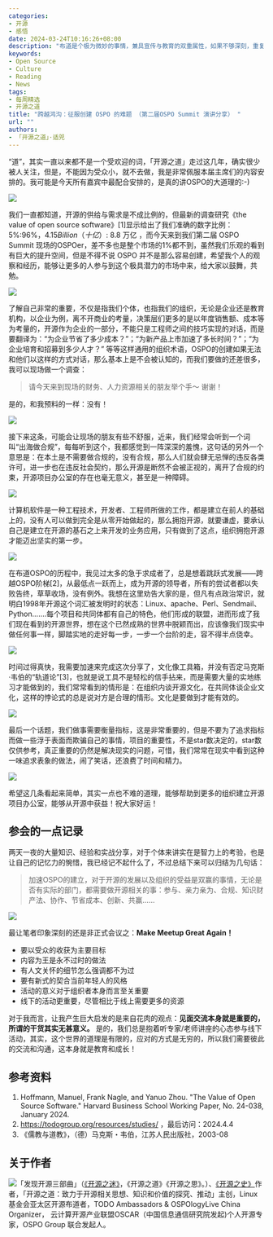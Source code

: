 ```yaml
---
categories:
- 开源
- 感悟
date: 2024-03-24T10:16:26+08:00
description: "布道是个极为微妙的事情，兼具宣传与教育的双重属性，如果不够深刻，重复性的劳作，更快便让人们失去兴趣，索然无味，但是过于深刻，又远离了受众的认知，这大概就是很少见到布道者能够干超过2年的，即使没有人给负面反馈，自己也会觉得无聊，这个世界上没有简单的事情，除非一副无所谓的样子。"
keywords:
- Open Source
- Culture
- Reading
- News
tags:
- 每周精选
- 开源之道
title: "跨越鸿沟：征服创建 OSPO 的难题 （第二届OSPO Summit 演讲分享） "
url: ""
authors:
- 「开源之道」·适兕
---
```


“道”，其实一直以来都不是一个受欢迎的词，「开源之道」走过这几年，确实很少被人关注，但是，不能因为受众小，就不去做，我是非常佩服本届主席们的内容安排的。我可能是今天所有嘉宾中最配合安排的，是真的讲OSPO的大道理的:-)

![](/posts/open-source-program-office/the-2nd-ospo-summit-create-ospo-what-need/kuosi-speaking.jpg)

我们一直都知道，开源的供给与需求是不成比例的，但最新的调查研究《the value of open source software》[1]显示给出了我们准确的数字比例：5%:96%，$4.15 Billion（十亿） :$ 8.8 万亿 ，而今天来到我们第二届 OSPO Summit 现场的OSPOer，差不多也是整个市场的1%都不到，虽然我们乐观的看到有巨大的提升空间，但是不得不说 OSPO 并不是那么容易创建，希望我个人的观察和经历，能够让更多的人参与到这个极具潜力的市场中来，给大家以鼓舞，共勉。

![](/posts/open-source-program-office/the-2nd-ospo-summit-create-ospo-what-need/Slide2.jpeg)

了解自己非常的重要，不仅是指我们个体，也指我们的组织，无论是企业还是教育机构，以企业为例，离不开商业的考量，决策层们更多的是以年度销售额、成本等为考量的，开源作为企业的一部分，不能只是工程师之间的技巧实现的对话，而是要翻译为：“为企业节省了多少成本？”；“为新产品上市加速了多长时间？”；“为企业培育和招募到多少人才？” 等等这样通用的组织术语，OSPO的创建如果无法和他们以这样的方式对话，那么基本上是不会被认知的，而我们要做的还差很多，我可以现场做一个调查：

> 请今天来到现场的财务、人力资源相关的朋友举个手～ 谢谢！

是的，和我预料的一样：没有！

![](/posts/open-source-program-office/the-2nd-ospo-summit-create-ospo-what-need/Slide3.jpeg)

接下来这条，可能会让现场的朋友有些不舒服，近来，我们经常会听到一个词叫“出海做合规”，每每听到这个，我都感觉到一阵深深的羞愧，这句话的另外一个意思是：在本土是不需要做合规的，没有合规，那么人们就会肆无忌惮的违反各类许可，进一步也在违反社会契约，那么开源是断然不会被正视的，离开了合规的约束，开源项目办公室的存在也毫无意义，甚至是一种障碍。

![](/posts/open-source-program-office/the-2nd-ospo-summit-create-ospo-what-need/Slide4.jpeg)

计算机软件是一种工程技术，开发者、工程师所做的工作，都是建立在前人的基础上的，没有人可以做到完全是从零开始做起的，那么拥抱开源，就要谦虚，要承认自己是建立在开源的基石之上来开发的业务应用，只有做到了这点，组织拥抱开源才能迈出坚实的第一步。

![](/posts/open-source-program-office/the-2nd-ospo-summit-create-ospo-what-need/Slide5.jpeg)

在布道OSPO的历程中，我见过太多的急于求成者了，总是想着跳跃式发展——跨越OSPO阶梯[2]，从最低点一跃而上，成为开源的领导者，所有的尝试者都以失败告终，草草收场，没有例外。我想在这里劝告大家的是，但凡有点政治常识，就明白1998年开源这个词汇被发明时的状态：Linux、apache、Perl、Sendmail、Python.......每个项目和共同体都有自己的特色，他们形成的联盟，进而形成了我们现在看到的开源世界，想在这个已然成熟的世界中脱颖而出，应该像我们现实中做任何事一样，脚踏实地的走好每一步，一步一个台阶的走，容不得半点侥幸。

![](/posts/open-source-program-office/the-2nd-ospo-summit-create-ospo-what-need/Slide6.jpeg)

时间过得真快，我需要加速来完成这次分享了，文化像工具箱，并没有否定马克斯·韦伯的“轨道论”[3]，也就是说工具不是轻松的信手拈来，而是需要大量的实地练习才能做到的，我们常常看到的情形是：在组织内谈开源文化，在共同体谈企业文化，这样的悖论式的总是说对方是合理的情形。文化是要做到才能有效的。

![](/posts/open-source-program-office/the-2nd-ospo-summit-create-ospo-what-need/Slide7.jpeg)

最后一个话题，我们做事需要衡量指标，这是非常重要的，但是不要为了追求指标而做一些浮于表面而欺骗自己的事情，项目的重要性，不是star数决定的，star数仅供参考，真正重要的仍然是解决现实的问题，可惜，我们常常在现实中看到这种一味追求表象的做法，闹了笑话，还浪费了时间和精力。

![](/posts/open-source-program-office/the-2nd-ospo-summit-create-ospo-what-need/Slide8.jpeg)

希望这几条看起来简单，其实一点也不难的道理，能够帮助到更多的组织建立开源项目办公室，能够从开源中获益！祝大家好运！


## 参会的一点记录

两天一夜的大量知识、经验和实战分享，对于个体来讲实在是智力上的考验，也是让自己的记忆力的惋惜，我已经记不起什么了，不过总结下来可以归结为几句话：

> 加速OSPO的建立，对于开源的发展以及组织的受益是双赢的事情，无论是否有实际的部门，都需要做开源相关的事：参与、亲力亲为、合规、知识财产法、协作、节省成本、创新、共赢......

![](/posts/open-source-program-office/the-2nd-ospo-summit-create-ospo-what-need/make-meetup-great-again.jpg)

最让笔者印象深刻的还是非正式会议之：**Make Meetup Great Again！**

* 要以受众的收获为主要目标
* 内容为王是永不过时的做法
* 有人文关怀的细节怎么强调都不为过
* 要有新式的契合当前年轻人的风格
* 活动的意义对于组织者本身而言至关重要
* 线下的活动更重要，尽管相比于线上需要更多的资源

对于我而言，让我产生巨大启发的是来自花肉的观点：**见面交流本身就是重要的，所谓的干货其实无甚意义。** 是的，我们总是抱着听专家/老师讲座的心态参与线下活动，其实，这个世界的道理是有限的，应对的方式是无穷的，所以我们需要彼此的交流和沟通，这本身就是教育和成长！


## 参考资料

1. Hoffmann, Manuel, Frank Nagle, and Yanuo Zhou. "The Value of Open Source Software." Harvard Business School Working Paper, No. 24-038, January 2024.
2. https://todogroup.org/resources/studies/ ，最后访问：2024.4.4
3. 《儒教与道教》，（德）马克斯・韦伯，江苏人民出版社，2003-08

## 关于作者

![](/public/kuosi-face-of-os.png)「发现开源三部曲」（[《开源之迷》](posts/book-of-open-source/the-fascinating-of-open-source/)，《开源之道》《开源之思》。）、[《开源之史》](posts/history-of-open-source/summary/)作者，「开源之道：致力于开源相关思想、知识和价值的探究、推动」主创，Linux基金会亚太区开源布道者，TODO Ambassadors
& OSPOlogyLive China Organizer， 云计算开源产业联盟OSCAR（中国信息通信研究院发起)个人开源专家，OSPO Group 联合发起人。
